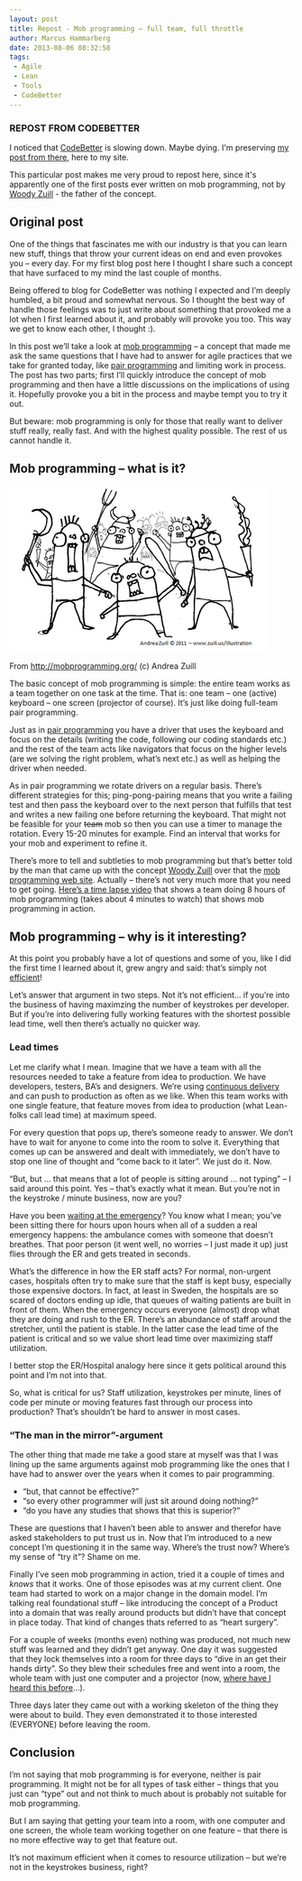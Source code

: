 ```yaml
---
layout: post
title: Repost - Mob programming – full team, full throttle
author: Marcus Hammarberg
date: 2013-08-06 08:32:58
tags:
 - Agile
 - Lean
 - Tools
 - CodeBetter
---
```


### REPOST FROM CODEBETTER

I noticed that [CodeBetter](http://codebetter.com/marcushammarberg/) is slowing down. Maybe dying. I'm preserving [my post from there](http://codebetter.com/marcushammarberg/2013/08/06/mob-programming/), here to my site.

This particular post makes me very proud to repost here, since it's apparently one of the first posts ever written on mob programming, not by [Woody Zuill](https://twitter.com/WoodyZuill) - the father of the concept.

## Original post

One of the things that fascinates me with our industry is that you can learn new stuff, things that throw your current ideas on end and even provokes you – every day. For my first blog post here I thought I share such a concept that have surfaced to my mind the last couple of months.

Being offered to blog for CodeBetter was nothing I expected and I’m deeply humbled, a bit proud and somewhat nervous. So I thought the best way of handle those feelings was to just write about something that provoked me a lot when I first learned about it, and probably will provoke you too. This way we get to know each other, I thought :).

In this post we’ll take a look at [mob programming](http://mobprogramming.org/) – a concept that made me ask the same questions that I have had to answer for agile practices that we take for granted today, like [pair programming](http://codebetter.com/gregyoung/2013/07/18/pair-programming/) and limiting work in process. The post has two parts; first I’ll quickly introduce the concept of mob programming and then have a little discussions on the implications of using it. Hopefully provoke you a bit in the process and maybe tempt you to try it out.

But beware: mob programming is only for those that really want to deliver stuff really, really fast. And with the highest quality possible. The rest of us cannot handle it.

<!-- excerpt-end -->

## Mob programming – what is it?

![Mob Programming](/img/MobProgramming_A_Rich_Tradition.png)

From <http://mobprogramming.org/> (c) Andrea Zuill

The basic concept of mob programming is simple: the entire team works as a team together on one task at the time. That is: one team – one (active) keyboard – one screen (projector of course). It’s just like doing full-team pair programming.

Just as in [pair programming](http://en.wikipedia.org/wiki/Pair_programming) you have a driver that uses the keyboard and focus on the details (writing the code, following our coding standards etc.) and the rest of the team acts like navigators that focus on the higher levels (are we solving the right problem, what’s next etc.) as well as helping the driver when needed.

As in pair programming we rotate drivers on a regular basis. There’s different strategies for this; ping-pong-pairing means that you write a failing test and then pass the keyboard over to the next person that fulfills that test and writes a new failing one before returning the keyboard. That might not be feasible for your ~~team~~ mob so then you can use a timer to manage the rotation. Every 15-20 minutes for example. Find an interval that works for your mob and experiment to refine it.

There’s  more to tell and subtleties to mob programming but that’s better told by the man that came up with the concept [Woody Zuill](http://twitter.com/WoodyZuill) over that the [mob programming web site](http://mobprogramming.org/). Actually – there’s not very much more that you need to get going. [Here’s a time lapse video](http://youtu.be/p_pvslS4gEI) that shows a team doing 8 hours of mob programming (takes about 4 minutes to watch) that shows mob programming in action.

## Mob programming – why is it interesting?

At this point you probably have a lot of questions and some of you, like I did the first time I learned about it, grew angry and said: that’s simply not [efficient](http://www.dailyblogtips.com/effective-vs-efficient-difference/)!

Let’s answer that argument in two steps. Not it’s not efficient… if you’re into the business of having maximzing the number of keystrokes per developer. But if you’re into delivering fully working features with the shortest possible lead time, well then there’s actually no quicker way.

### Lead times

Let me clarify what I mean. Imagine that we have a team with all the resources needed to take a feature from idea to production. We have developers, testers, BA’s and designers. We’re using [continuous delivery](http://en.wikipedia.org/wiki/Continuous_delivery) and can push to production as often as we like. When this team works with one single feature, that feature moves from idea to production (what Lean-folks call lead time) at maximum speed.

For every question that pops up, there’s someone ready to answer. We don’t have to wait for anyone to come into the room to solve it. Everything that comes up can be answered and dealt with immediately, we don’t have to stop one line of thought and “come back to it later”. We just do it. Now.

“But, but … that means that a lot of people is sitting around … not typing” – I said around this point. Yes – that’s exactly what it mean. But you’re not in the keystroke / minute business, now are you?

Have you been [waiting at the emergency](http://www.marcusoft.net/2013/02/suggested-visualization-for-sachsska.html)? You know what I mean; you’ve been sitting there for hours upon hours when all of a sudden a real emergency happens: the ambulance comes with someone that doesn’t breathes. That poor person (it went well, no worries – I just made it up) just flies through the ER and gets treated in seconds.

What’s the difference in how the ER staff acts? For normal, non-urgent cases, hospitals often try to make sure that the staff is kept busy, especially those expensive doctors. In fact, at least in Sweden, the hospitals are so scared of doctors ending up idle, that queues of waiting patients are built in front of them. When the emergency occurs everyone (almost) drop what they are doing and rush to the ER. There’s an abundance of staff around the stretcher, until the patient is stable. In the latter case the lead time of the patient is critical and so we value short lead time over maximizing staff utilization.

I better stop the ER/Hospital analogy here since it gets political around this point and I’m not into that.

So, what is critical for us? Staff utilization, keystrokes per minute, lines of code per minute or moving features fast through our process into production? That’s shouldn’t be hard to answer in most cases.

### “The man in the mirror”-argument

The other thing that made me take a good stare at myself was that I was lining up the same arguments against mob programming like the ones that I have had to answer over the years when it comes to pair programming.

- “but, that cannot be effective?”
- “so every other programmer will just sit around doing nothing?”
- “do you have any studies that shows that this is superior?”

These are questions that I haven’t been able to answer and therefor have asked stakeholders to put trust us in. Now that I’m introduced to a new concept I’m questioning it in the same way. Where’s the trust now? Where’s my sense of “try it”? Shame on me.

Finally I’ve seen mob programming in action, tried it a couple of times and *knows* that it works. One of those episodes was at my current client. One team had started to work on a major change in the domain model. I’m talking real foundational stuff – like introducing the concept of a Product into a domain that was really around products but didn’t have that concept in place today. That kind of changes thats referred to as “heart surgery”.

For a couple of weeks (months even) nothing was produced, not much new stuff was learned and they didn’t get anyway. One day it was suggested that they lock themselves into a room for three days to “dive in an get their hands dirty”. So they blew their schedules free and went into a room, the whole team with just one computer and a projector (now, [where have I heard this before](http://mobprogramming.org/)…).

Three days later they came out with a working skeleton of the thing they were about to build. They even demonstrated it to those interested (EVERYONE) before leaving the room.

## Conclusion

I’m not saying that mob programming is for everyone, neither is pair programming. It might not be for all types of task either – things that you just can “type” out and not think to much about is probably not suitable for mob programming.

But I am saying that getting your team into a room, with one computer and one screen, the whole team working together on one feature – that there is no more effective way to get that feature out.

It’s not maximum efficient when it comes to resource utilization – but we’re not in the keystrokes business, right?
